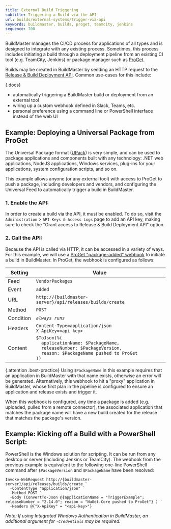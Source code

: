 ```yaml
---
title: External Build Triggering
subtitle: Triggering a Build via the API
url: builds/external-systems/trigger-via-api
keywords: buildmaster, builds, proget, teamcity, jenkins
sequence: 700
---
```


BuildMaster manages the CI/CD process for applications of all types and is designed to integrate with any existing process. Sometimes, this process includes initiating a build through a deployment pipeline from an existing CI tool (e.g. TeamCity, Jenkins) or package manager such as [ProGet](/proget).

Builds may be created in BuildMaster by sending an HTTP request to the [Release & Build Deployment API](/support/documentation/buildmaster/reference/api/release-and-build-deployment). Common use-cases for this include:

{.docs}
 - automatically triggering a BuildMaster build or deployment from an external tool
 - wiring up a custom webhook defined in Slack, Teams, etc.
 - personal preference using a command line or PowerShell interface instead of the web UI
 
## Example: Deploying a Universal Package from ProGet

The Universal Package format ([UPack](https://inedo.com/upack)) is very simple, and can be used to package applications and components built with any technology: .NET web applications, NodeJS applications, Windows services, plug-ins for your applications, system configuration scripts, and so on. 

This example allows anyone (or any external tool) with access to ProGet to push a package, including developers and vendors, and configuring the Universal Feed to automatically trigger a build in BuildMaster.

### 1. Enable the API:

In order to create a build via the API, it must be enabled. To do so, visit the `Administration` > `API Keys & Access Logs` page to add an API key, making sure to check the "Grant access to Release & Build Deployment API" option.

### 2. Call the API: 

Because the API is called via HTTP, it can be accessed in a variety of ways. For this example, we will use a [ProGet "package-added" webhook](/support/documentation/proget/advanced/webhooks) to initiate a build in BuildMaster. In ProGet, the webhook is configured as follows:

| Setting | Value |
|---|---|
| Feed | `VendorPackages` |
| Event | `added` |
| URL | `http://{buildmaster-server}/api/releases/builds/create` |
| Method | `POST` |
| Condition | *`always runs`* |
| Headers | `Content-Type=application/json`<br/>`X-ApiKey=<api-key>` |
|Content | `$ToJson(%(`<br/>`  applicationName: $PackageName,`<br/>`  releaseNumber: $PackageVersion,`<br/>`  reason: $PackageName pushed to ProGet`<br/>`))` |

{.attention .best-practice} Using `$PackageName` in this example requires that an application in BuildMaster with that name exists, otherwise an error will be generated. Alternatively, this webhook to hit a "proxy" application in BuildMaster, whose first plan in the pipeline is configured to ensure an application and release exists and trigger it.

When this webhook is configured, any time a package is added (e.g. uploaded, pulled from a remote connector), the associated application that matches the package name will have a new build created for the release that matches the package's version.

## Example: Kicking off a Build with a PowerShell Script:

PowerShell is the Windows solution for scripting. It can be run from any desktop or server (including Jenkins or TeamCity). The webhook from the previous example is equivalent to the following one-line PowerShell command after `$PackageVersion` and `$PackageName` have been resolved:

```
Invoke-WebRequest http://{buildmaster-server}/api/releases/builds/create `
  -ContentType "application/json" `
  -Method POST `
  -Body (ConvertTo-Json @{applicationName = "TriggerExample"; releaseNumber = "2.14.0"; reason = "NuGet.Core pushed to ProGet"} ) `
  -Headers @{"X-ApiKey" = "<api-key>"}
```

*Note: If using Integrated Windows Authentication in BuildMaster, an additional argument for `-Credentials` may be required.*